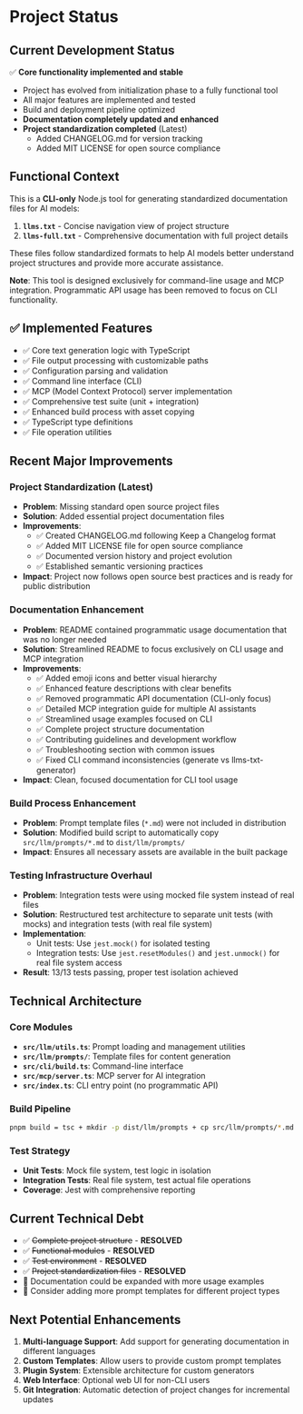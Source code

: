 # Project Status

## Current Development Status

✅ **Core functionality implemented and stable**
- Project has evolved from initialization phase to a fully functional tool
- All major features are implemented and tested
- Build and deployment pipeline optimized
- **Documentation completely updated and enhanced**
- **Project standardization completed** (Latest)
  - Added CHANGELOG.md for version tracking
  - Added MIT LICENSE for open source compliance

## Functional Context

This is a **CLI-only** Node.js tool for generating standardized documentation files for AI models:

1. **`llms.txt`** - Concise navigation view of project structure
2. **`llms-full.txt`** - Comprehensive documentation with full project details

These files follow standardized formats to help AI models better understand project structures and provide more accurate assistance.

**Note**: This tool is designed exclusively for command-line usage and MCP integration. Programmatic API usage has been removed to focus on CLI functionality.

## ✅ Implemented Features

- ✅ Core text generation logic with TypeScript
- ✅ File output processing with customizable paths
- ✅ Configuration parsing and validation
- ✅ Command line interface (CLI)
- ✅ MCP (Model Context Protocol) server implementation
- ✅ Comprehensive test suite (unit + integration)
- ✅ Enhanced build process with asset copying
- ✅ TypeScript type definitions
- ✅ File operation utilities

## Recent Major Improvements

### Project Standardization (Latest)
- **Problem**: Missing standard open source project files
- **Solution**: Added essential project documentation files
- **Improvements**:
  - ✅ Created CHANGELOG.md following Keep a Changelog format
  - ✅ Added MIT LICENSE file for open source compliance
  - ✅ Documented version history and project evolution
  - ✅ Established semantic versioning practices
- **Impact**: Project now follows open source best practices and is ready for public distribution

### Documentation Enhancement
- **Problem**: README contained programmatic usage documentation that was no longer needed
- **Solution**: Streamlined README to focus exclusively on CLI usage and MCP integration
- **Improvements**:
  - ✅ Added emoji icons and better visual hierarchy
  - ✅ Enhanced feature descriptions with clear benefits
  - ✅ Removed programmatic API documentation (CLI-only focus)
  - ✅ Detailed MCP integration guide for multiple AI assistants
  - ✅ Streamlined usage examples focused on CLI
  - ✅ Complete project structure documentation
  - ✅ Contributing guidelines and development workflow
  - ✅ Troubleshooting section with common issues
  - ✅ Fixed CLI command inconsistencies (generate vs llms-txt-generator)
- **Impact**: Clean, focused documentation for CLI tool usage

### Build Process Enhancement
- **Problem**: Prompt template files (`*.md`) were not included in distribution
- **Solution**: Modified build script to automatically copy `src/llm/prompts/*.md` to `dist/llm/prompts/`
- **Impact**: Ensures all necessary assets are available in the built package

### Testing Infrastructure Overhaul
- **Problem**: Integration tests were using mocked file system instead of real files
- **Solution**: Restructured test architecture to separate unit tests (with mocks) and integration tests (with real file system)
- **Implementation**: 
  - Unit tests: Use `jest.mock()` for isolated testing
  - Integration tests: Use `jest.resetModules()` and `jest.unmock()` for real file system access
- **Result**: 13/13 tests passing, proper test isolation achieved

## Technical Architecture

### Core Modules
- **`src/llm/utils.ts`**: Prompt loading and management utilities
- **`src/llm/prompts/`**: Template files for content generation
- **`src/cli/build.ts`**: Command-line interface
- **`src/mcp/server.ts`**: MCP server for AI integration
- **`src/index.ts`**: CLI entry point (no programmatic API)

### Build Pipeline
```bash
pnpm build = tsc + mkdir -p dist/llm/prompts + cp src/llm/prompts/*.md dist/llm/prompts/
```

### Test Strategy
- **Unit Tests**: Mock file system, test logic in isolation
- **Integration Tests**: Real file system, test actual file operations
- **Coverage**: Jest with comprehensive reporting

## Current Technical Debt

- ✅ ~~Complete project structure~~ - **RESOLVED**
- ✅ ~~Functional modules~~ - **RESOLVED** 
- ✅ ~~Test environment~~ - **RESOLVED**
- ✅ ~~Project standardization files~~ - **RESOLVED**
- 🔄 Documentation could be expanded with more usage examples
- 🔄 Consider adding more prompt templates for different project types

## Next Potential Enhancements

1. **Multi-language Support**: Add support for generating documentation in different languages
2. **Custom Templates**: Allow users to provide custom prompt templates
3. **Plugin System**: Extensible architecture for custom generators
4. **Web Interface**: Optional web UI for non-CLI users
5. **Git Integration**: Automatic detection of project changes for incremental updates